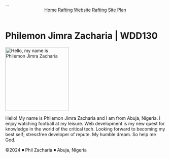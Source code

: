 <!DOCTYPE html>
<html lang="en-US"> ... </html>
    <head> 
        <meta charset="utf-8">
        <meta name="viewport" content="width=device-width, initial-scale=1.0">
        <link rel="stylesheet" href="styles/styles.css">
        <title>Philemon Jimra Zacharia | WDD 130</title>
    </head>
    <body> 
        <header> 
            <nav>
                <a href="#">Home</a>
                <a href="WWr/">Rafting Website</a>
                <a href="WWr/site-plan-rafting.html">Rafting Site Plan</a>
            </nav>
        </header>
        <main>
            <h1>Philemon Jimra Zacharia | WDD130</h1>
            <img src="images/profile.jpg" alt="Hello, my name is Philemon Jimra Zacharia" width="200">
            <p>Hello! My name is Philemon Jimra Zacharia and I am from Abuja, Nigeria. I enjoy watching football at my leisure. Web development is my new quest for knowledge in the world of the critical tech. Looking forward to becoming my best self; stressfree developer of repute. My humble dream. So help me God.</p>
        </main>
        <footer>
            <p>©2024 ◾ Phil Zacharia ◾ Abuja, Nigeria</p>
        </footer>
    </body>
</html>
